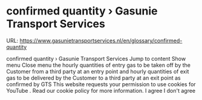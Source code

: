# confirmed quantity › Gasunie Transport Services

URL: https://www.gasunietransportservices.nl/en/glossary/confirmed-quantity

confirmed quantity › Gasunie Transport Services
Jump to content
Show menu
Close menu
the hourly quantities of
entry gas
to be taken off by the
Customer
from a third party at an
entry point
and hourly quantities of
exit gas
to be delivered by the
Customer
to a third party at an
exit point
as confirmed by
GTS
This website requests your permission to use cookies for
YouTube
. Read our
cookie policy
for more information.
I agree
I don't agree